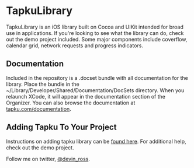 TapkuLibrary
============
TapkuLibrary is an iOS library built on Cocoa and UIKit intended for broad use in applications. If you're looking to see what the library can do, check out the demo project included. Some major components include coverflow, calendar grid, network requests and progress indicators.


## Documentation
Included in the repository is a .docset bundle with all documentation for the library. Place the bundle in the ~/Library/Developer/Shared/Documentation/DocSets directory. When you relaunch XCode, it will appear in the documentation section of the Organizer. You can also browse the documentation at [tapku.com/documentation](http://tapku.com/documentation/).

## Adding Tapku To Your Project 
Instructions on adding tapku library can be [found here](https://github.com/devinross/tapkulibrary/wiki/Adding-Tapku-to-Your-Project-in-XCode-4). For additional help, check out the demo project.


Follow me on twitter, [@devin_ross](http://twitter.com/devin_ross).
